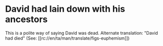 # David had lain down with his ancestors

This is a polite way of saying David was dead. Alternate translation: "David had died" (See: [[rc://en/ta/man/translate/figs-euphemism]])

